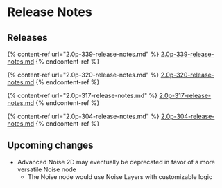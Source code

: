 # Release Notes

## Releases

{% content-ref url="2.0p-339-release-notes.md" %}
[2.0p-339-release-notes.md](2.0p-339-release-notes.md)
{% endcontent-ref %}

{% content-ref url="2.0p-320-release-notes.md" %}
[2.0p-320-release-notes.md](2.0p-320-release-notes.md)
{% endcontent-ref %}

{% content-ref url="2.0p-317-release-notes.md" %}
[2.0p-317-release-notes.md](2.0p-317-release-notes.md)
{% endcontent-ref %}

{% content-ref url="2.0p-304-release-notes.md" %}
[2.0p-304-release-notes.md](2.0p-304-release-notes.md)
{% endcontent-ref %}

## Upcoming changes

* Advanced Noise 2D may eventually be deprecated in favor of a more versatile Noise node
  * The Noise node would use Noise Layers with customizable logic

##

##

